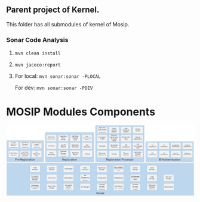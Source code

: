 ## Parent project of Kernel.
This folder has all submodules of kernel of Mosip.

### Sonar Code Analysis 
1. `mvn clean install`

2. `mvn jacoco:report`

3. For local: `mvn sonar:sonar -PLOCAL`

   For dev: `mvn sonar:sonar -PDEV`
   
   

# MOSIP Modules Components

![](../design/arch_diagrams/MOSIP_modules_components.png)   